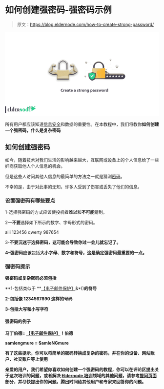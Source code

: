 # 如何创建强密码-强密码示例

> 原文：<https://blog.eldernode.com/how-to-create-strong-password/>

![How to create a strong password](img/a18b008071158b307b0cd5a3ce8687b1.png)

所有用户都应该知道[信息安全](https://en.wikipedia.org/wiki/Information_security)和数据的重要性。在本教程中，我们将教你**如何创建一个强密码，什么是复杂密码**

## 如何创建强密码

如今，随着技术对我们生活的影响越来越大，互联网或设备上的个人信息给了一些奸商获取他人个人信息的机会。

但是这些人访问其他人信息的最简单的方法之一就是猜测[密码](https://eldernode.com/change-windows-password-on-vps/)。

不幸的是，由于对此事的无知，许多人受到了伤害或丢失了他们的信息。

### 设置强密码有哪些要点

1-选择强密码的方式应该使投机者**难以**和**不可能**猜到。

2—**不要**选择如下所示的数字、字母形式的密码。

alii 123456
qwerty 987654

3-**不要沉迷于选择密码，这可能会导致你过一会儿就忘记了。**

**4–强密码应该**包括**大小字母、数字和符号，这是确定强密码最重要的一点。**

### **强密码提示**

**强密码或复杂密码必须包括**

**1-包括类似于 **[【电子邮件保护】](/cdn-cgi/l/email-protection)&*()**的符号**

**2-包括像 **1234567890** 这样的号码**

**3-包括大写和小写字符**

#### **强密码的例子**

****马丁伯德= [【电子邮件保护】](/cdn-cgi/l/email-protection)！伯德****

****samlengmure = $amleNGmure****

**有了这些提示，你可以将简单的密码转换成复杂的密码，并在你的设备、网站账户、社交账户等上使用**

**亲爱的用户，我们希望你喜欢如何创建一个强密码的教程，你可以在评论区提出关于这次培训的问题，或者解决 [Eldernode 培训](https://eldernode.com/blog/)领域的其他问题，请参考[提问页面](https://eldernode.com/ask)部分，并尽快提出你的问题。腾出时间给其他用户和专家来回答你的问题。**